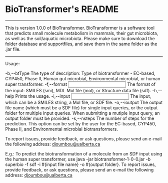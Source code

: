 # BioTransformer's README

**********************************************************************************
This is version 1.0.0 of BioTransformer. BioTransformer is a software tool that 
predicts small molecule metabolism in mammals, their gut microbiota, 
as well as the soil/aquatic microbiota.
Please make sure to download the folder database and supportfiles, and save them 
in the same folder as the .jar file.
**********************************************************************************

Usage:

 -b,--btType <BioTransformer Type>   The type of description: Type of
                                     biotransformer - EC-based, CYP450,
                                     Phase II, Human gut microbial,
                                     Environmental microbial, or human
                                     super transformer.
 -f,--format <Input format>          The format of the input: SMILES
                                     (smi), MDL Mol file (mol), or
                                     Structure data file (sdf).
 -h,--help                           Prints the usage.
 -i,--input <Input>                  The input, which can be a SMILES
                                     string, a Mol file, or SDF file.
 -o,--ioutput <Output>               The output file name (which must be a
                                     SDF file) for single input queries,
                                     or the output folder for multiple
                                     input queries.
                                     When submitting a mutiple input
                                     query, an output folder must be
                                     provided.
 -s,--nsteps <Number of steps>       The number of steps for the
                                     prediction. This option can be set by
                                     the user for the EC-based, CYP450,
                                     Phase II, and Environmental microbial
                                     biotransformers.
									 
To report issues, provide feedback, or ask questions, please send an
e-mail the following address: djoumbou@ualberta.ca

E.g.: To predict the biotransformation of a molecule from an SDF input using the human super transformer, use
java -jar biotransformer-1-0-0.jar -b superbio -f sdf -i #{input file name} -o #{output folder}.
To report issues, provide feedback, or ask questions, please send an e-mail the following address: djoumbou@ualberta.ca